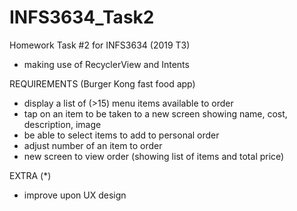 # INFS3634_Task2
Homework Task #2 for INFS3634 (2019 T3)
  - making use of RecyclerView and Intents

REQUIREMENTS (Burger Kong fast food app)
  - display a list of (>15) menu items available to order
  - tap on an item to be taken to a new screen showing name, cost, description, image
  - be able to select items to add to personal order
  - adjust number of an item to order
  - new screen to view order (showing list of items and total price)

EXTRA (*)
  - improve upon UX design
